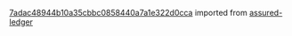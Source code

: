 [7adac48944b10a35cbbc0858440a7a1e322d0cca](https://github.com/insolar/assured-ledger/commit/7adac48944b10a35cbbc0858440a7a1e322d0cca) imported from [assured-ledger](https://github.com/insolar/assured-ledger)
